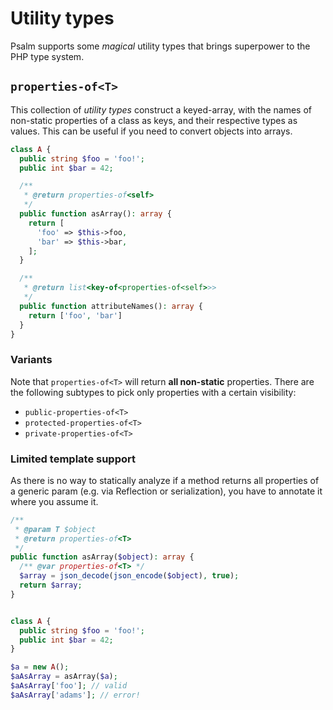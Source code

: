 # Utility types

Psalm supports some _magical_ utility types that brings superpower to the PHP type system.

## `properties-of<T>`

This collection of _utility types_ construct a keyed-array, with the names of non-static properties of a class as keys,
and their respective types as values. This can be useful if you need to convert objects into arrays.

```php
class A {
  public string $foo = 'foo!';
  public int $bar = 42;

  /**
   * @return properties-of<self>
   */
  public function asArray(): array {
    return [
      'foo' => $this->foo,
      'bar' => $this->bar,
    ];
  }

  /**
   * @return list<key-of<properties-of<self>>>
   */
  public function attributeNames(): array {
    return ['foo', 'bar']
  }
}
```

### Variants

Note that `properties-of<T>` will return **all non-static** properties. There are the following subtypes to pick only
properties with a certain visibility:
- `public-properties-of<T>`
- `protected-properties-of<T>`
- `private-properties-of<T>`


### Limited template support

As there is no way to statically analyze if a method returns all properties of a generic param (e.g. via Reflection or
serialization), you have to annotate it where you assume it.

```php
/**
 * @param T $object
 * @return properties-of<T>
 */
public function asArray($object): array {
  /** @var properties-of<T> */
  $array = json_decode(json_encode($object), true);
  return $array;
}


class A {
  public string $foo = 'foo!';
  public int $bar = 42;
}

$a = new A();
$aAsArray = asArray($a);
$aAsArray['foo']; // valid
$aAsArray['adams']; // error!
```
